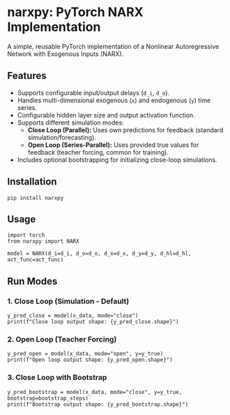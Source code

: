 # narxpy: PyTorch NARX Implementation

A simple, reusable PyTorch implementation of a Nonlinear Autoregressive Network with Exogenous Inputs (NARX).

## Features

*   Supports configurable input/output delays (`d_i`, `d_o`).
*   Handles multi-dimensional exogenous (`x`) and endogenous (`y`) time series.
*   Configurable hidden layer size and output activation function.
*   Supports different simulation modes:
    *   **Close Loop (Parallel):** Uses own predictions for feedback (standard simulation/forecasting).
    *   **Open Loop (Series-Parallel):** Uses provided true values for feedback (teacher forcing, common for training).
*   Includes optional bootstrapping for initializing close-loop simulations.

## Installation

```pip install narxpy```

## Usage
```
import torch
from narxpy import NARX

model = NARX(d_i=d_i, d_o=d_o, d_x=d_x, d_y=d_y, d_hl=d_hl, act_func=act_func)
```

## Run Modes

### 1. Close Loop (Simulation - Default)
```
y_pred_close = model(x_data, mode="close")
print(f"Close loop output shape: {y_pred_close.shape}")
```

### 2. Open Loop (Teacher Forcing)
```
y_pred_open = model(x_data, mode="open", y=y_true)
print(f"Open loop output shape: {y_pred_open.shape}")
```

### 3. Close Loop with Bootstrap
```
y_pred_bootstrap = model(x_data, mode="close", y=y_true, bootstrap=bootstrap_steps)
print(f"Bootstrap output shape: {y_pred_bootstrap.shape}")
```
